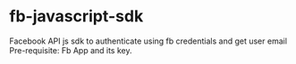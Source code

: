 # fb-javascript-sdk
Facebook API js sdk to authenticate using fb credentials and get user email
Pre-requisite: Fb App and its key.
